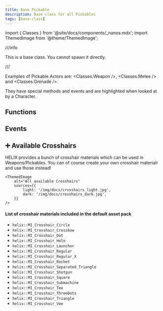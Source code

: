 ```yaml
---
title: Base Pickable
description: Base class for all Pickables
tags: [base-class]
---
```


import { Classes } from '@site/docs/components/_nanos.mdx';
import ThemedImage from '@theme/ThemedImage';

<HeaderDeclaration type="Class" name="Pickable" />

///info

This is a base class. You cannot spawn it directly.

///

Examples of Pickable Actors are: <Classes.Weapon />, <Classes.Melee /> and <Classes.Grenade />.

They have special methods and events and are highlighted when looked at by a Character.


## Functions

<FunctionsDeclaration type="Class" name="Pickable" />


## Events

<EventsDeclaration type="Class" name="Pickable" />


## ➕ Available Crosshairs

HELIX provides a bunch of crosshair materials which can be used in Weapons/Pickables. You can of course create your own crosshair materialr and use those instead!

````mdx-code-block
<ThemedImage
    alt="All available Crosshairs"
    sources={{
        light: '/img/docs/crosshairs_light.jpg',
        dark: '/img/docs/crosshairs_dark.jpg',
    }}
/>
````


#### List of crosshair materials included in the default asset pack

* `helix::MI_Crosshair_Circle`
* `helix::MI_Crosshair_Crossbow`
* `helix::MI_Crosshair_Dot`
* `helix::MI_Crosshair_Holo`
* `helix::MI_Crosshair_Launcher`
* `helix::MI_Crosshair_Regular`
* `helix::MI_Crosshair_Regular_X`
* `helix::MI_Crosshair_Rocket`
* `helix::MI_Crosshair_Separated_Triangle`
* `helix::MI_Crosshair_Shotgun`
* `helix::MI_Crosshair_Square`
* `helix::MI_Crosshair_Submachine`
* `helix::MI_Crosshair_Tee`
* `helix::MI_Crosshair_ThreeDots`
* `helix::MI_Crosshair_Triangle`
* `helix::MI_Crosshair_Vee`